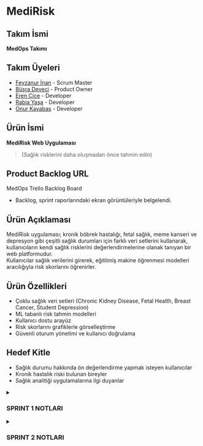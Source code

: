 # MediRisk

## Takım İsmi
**MedOps Takımı**

## Takım Üyeleri
- [Feyzanur İnan](https://github.com/feyzann) - Scrum Master
- [Büşra Deveci](https://github.com/busradeveci) - Product Owner
- [Eren Cice](https://github.com/erencice) - Developer
- [Rabia Yaşa](https://github.com/rabiayasa4) - Developer
- [Onur Kayabaş](https://github.com/Onurkayabas1) - Developer

## Ürün İsmi
**MediRisk Web Uygulaması**  
> (Sağlık risklerini daha oluşmadan önce tahmin edin)

## Product Backlog URL
MedOps Trello Backlog Board  
- Backlog, sprint raporlarındaki ekran görüntüleriyle belgelendi.

## Ürün Açıklaması
MediRisk uygulaması; kronik böbrek hastalığı, fetal sağlık, meme kanseri ve depresyon gibi çeşitli sağlık durumları için farklı veri setlerini kullanarak, kullanıcıların kendi sağlık risklerini değerlendirmelerine olanak tanıyan bir web platformudur.  
Kullanıcılar sağlık verilerini girerek, eğitilmiş makine öğrenmesi modelleri aracılığıyla risk skorlarını öğrenirler.

## Ürün Özellikleri
- Çoklu sağlık veri setleri (Chronic Kidney Disease, Fetal Health, Breast Cancer, Student Depression)
- ML tabanlı risk tahmin modelleri
- Kullanıcı dostu arayüz
- Risk skorlarını grafiklerle görselleştirme
- Güvenli oturum yönetimi ve kullanıcı doğrulama

## Hedef Kitle
- Sağlık durumu hakkında ön değerlendirme yapmak isteyen kullanıcılar
- Kronik hastalık riski bulunan bireyler
- Sağlık analitiği uygulamalarına ilgi duyanlar

<details>
<summary> <h3> SPRINT 1 NOTLARI </h3> </summary>

- **Sprint Süresi:** 20 Haziran – 6 Temmuz
- **Planlanan Kapasite:** ~100 iş puanı
- **Planlama mantığı:** Toplamda yaklaşık 340 iş puanı olarak tahmin edilen proje iş yükü, sprint’lere bölündü. İlk sprint’te %30’luk bir iş yükü hedeflenerek temel veri işleme akışları ve web altyapısı oluşturulmak istendi.

---

### Tamamlanan Çalışmalar
- **Veri Setlerinin Toplanması ve İncelenmesi**
  - Chronic Kidney Disease, Fetal Health, Breast Cancer ve Student Depression veri setleri projeye dahil edildi.
  - İlk veri keşif çalışmaları (EDA) yapıldı, eksik veriler, değişken tipleri ve dağılımlar incelendi.

- **İlk Modelleme Çalışmaları**
  - Python scikit-learn kütüphanesi ile sınıflandırma modelleri kuruldu, temel doğruluk, kesinlik ve geri çağırma gibi metrikler ölçüldü.
  - Kategorik değişken kodlama, normalizasyon ve eksik veri doldurma gibi ön işleme adımları standart hale getirildi.

- **Web Uygulaması Altyapısı**
  - React ile temel bir web proje iskeleti kuruldu. Ana yönlendirmeler (routing) ve sayfa yapısı oluşturuldu.
  - Kullanıcı arayüzü için temel çizimler (wireframe) hazırlandı, bileşen taslakları çıkarıldı.

---

### Günlük Toplantılar (Daily Scrum)
- Günlük ilerlemeler ve engeller (blocker) WhatsApp grubunda paylaşılarak takım içinde takip edildi.
-  [WhatsApp görsellerine git](./sprintOne/wp_ss)

---

### Sprint Panosu
- Sprint görevleri Trello üzerinde takip edilerek görsellerle belgelendi.
-  [Trello görsellerine git](./sprintOne/trello_ss)

---

### Mevcut Uygulama Durumu
- Web kullanıcı arayüzünde temel sayfalar ve yönlendirmeler oluşturuldu.
- Makine öğrenmesi API’leri için temel sözleşmeler (endpoint planı) belirlendi.
-  [Web görsellerine git](./sprintOne/app_ss)

---

### Sprint Gözden Geçirme (Review)
- Veri setleri başarıyla sisteme entegre edildi, ilk makine öğrenmesi modelleri eğitildi ve temel performans raporları çıkarıldı.
- Frontend (React) ve backend (FastAPI + scikit-learn) teknolojilerine kesin olarak karar verildi.
- Son toplantıda, bir sonraki sprint için öncelikli işlerin tahmin ve veri tahmin servisleri olmasına karar verildi.

---

### Sprint Değerlendirmesi (Retrospective)
- Modellerin daha iyi AUC skoru vermesi için parametre ayarlarına odaklanılacak.
- Web özelliklerinin daha hızlı tamamlanabilmesi için haftasonu ek geliştirme oturumları yapılacak.
- Test kapsamının artırılması ve sürekli entegrasyon (CI) süreçlerinin başlatılması için backlog’a yeni işler eklendi.

---

## Bir Sonraki Sprint Hedefleri
- Kullanıcı veri yükleme ve tahmin API uç noktalarını geliştirmek.
- Eğitim modellerinin kapsamlı testlerini yaparak doğruluk ve güvenilirliklerini sağlamak.
- Kullanıcı risk skorlarını grafiklerle görselleştirecek bileşenleri oluşturmak.
- Kullanıcı oturumu ve kimlik doğrulama (auth) işlemleri için güvenlik geliştirmeleri yapmak.

---

## Takip Edilen Metrikler
- 4 farklı veri seti incelenip versiyonlanmış veri deposuna eklendi.
- İlk modeller eğitildi ve performans metrikleri kaydedildi.
- Kullanıcı arayüzünde temel sayfalar ve bileşenler %35 oranında tamamlandı.

</details>

<details>
<summary> <h3> SPRINT 2 NOTLARI </h3> </summary>

## Sprint 2 Puanlama Sistemi

**Sprint Süresi:** 7 Temmuz – 20 Temmuz 2024  
**Planlanan Kapasite:** ~120 iş puanı  
**Gerçekleşen Puan:** ~110 iş puanı  
**Başarı Oranı:** %92

### Puanlama Mantığı

Toplam proje iş yükü yaklaşık 340 iş puanı olarak planlanmıştır.  
Sprint 1'de toplam iş yükünün %30'una denk gelen yaklaşık 100 iş puanı tamamlanmıştır.  

Sprint 2'nin öncelikli hedefleri altyapının kurulması, temel API bağlantılarının sağlanması ve kullanıcı arayüzünün şekillendirilmesidir. Bu kapsamda 120 iş puanı hedeflenmiş, 110 iş puanı başarıyla tamamlanmıştır.  

Sprint 3’te ise kalan yaklaşık 130 iş puanlık iş planlanmaktadır. Bu sprintte veritabanı entegrasyonu, üretim ortamına geçiş ve yapay zeka destekli chatbot geliştirme işleri ön planda olacaktır.

### Tamamlanan Çalışmalar

- Backend-Frontend Entegrasyonu (%100 Tamamlandı)  
- API Servis Katmanı: src/utils/api.ts ile kapsamlı API katmanı oluşturuldu  
- FastAPI Backend: backend/main.py ile modern FastAPI backend aktif hale getirildi  
  
#### Backend-Frontend Entegrasyonu (%100 Tamamlandı)
- **API Servis Katmanı:** `src/utils/api.ts` ile kapsamlı API katmanı oluşturuldu
- **FastAPI Backend:** `backend/main.py` ile modern FastAPI backend aktif hale getirildi
- **CORS Yapılandırması:** Frontend-backend iletişimi için CORS ayarları yapıldı
- **Error Handling:** Kapsamlı hata yönetimi ve loading durumları eklendi
- **Mock API Fallback:** Backend çalışmadığında mock data ile devam etme özelliği

#### Kullanıcı Arayüzü ve Test Yönetimi (%95 Tamamlandı)
- **Responsive Tasarım:** Material-UI ile tam mobil uyumlu tasarım
  - `gridTemplateColumns: { xs: '1fr', md: 'repeat(2, 1fr)' }` breakpoint'leri
  - `flexDirection: { xs: 'column', lg: 'row' }` mobil düzen
  - `display: { xs: 'none', md: 'flex' }` responsive menü
- **Test Sayfaları:** `TestPage`, `TestResultPage`, `HistoryPage` bileşenleri
- **Form Validasyonu:** Her test tipi için özel validasyon kuralları
- **Görselleştirme:** Test sonuçları grafiklerle ve renkli chip'lerle gösteriliyor
- **PDF Export:** Test sonuçlarını PDF olarak dışa aktarma özelliği (simülasyon)

#### Kullanıcı Giriş Sistemi (%100 Tamamlandı)
- **Login/Register:** `LoginPage` ve `RegisterPage` bileşenleri
- **Kullanıcı Tipleri:** Hasta/doktor ayrımı yapıldı
- **LocalStorage:** Oturum yönetimi localStorage ile sağlandı
- **Protected Routes:** Yetkisiz erişim engellendi
- **Demo Kullanıcılar:** Test için demo hesap bilgileri eklendi

#### Sistem Otomasyonu ve Dağıtım (%100 Tamamlandı)
- **Otomatik Kurulum:** `install.py` ile tek komutla kurulum
- **Dağıtım Scripti:** `deploy.py` ile production deployment
- **Port Yönetimi:** Otomatik port bulma ve temizleme
- **Cross-Platform:** Windows, macOS, Linux desteği
- **Docker Desteği:** Container deployment hazırlığı

#### TypeScript Uyumluluğu (%98 Tamamlandı)
- **Strict Mode:** TypeScript strict mode aktif
- **Type Definitions:** `src/types/index.ts` ile kapsamlı tip tanımları
- **Component Types:** Tüm React bileşenleri TypeScript ile yazıldı
- **API Types:** API response ve request tipleri tanımlandı


## Proje Dosya Yapısı

Projede backend ve frontend kodları ayrı klasörlerde organize edilmiştir. Ayrıca konfigürasyon, test ve dokümantasyon dosyaları da belirli klasörlerde toplanmıştır.

## MediRisk/
│
├── backend/ # FastAPI backend uygulaması
│ ├── main.py # Uygulama giriş noktası ve API endpointleri
│ ├── api/ # API route ve controller dosyaları
│ ├── models/ # Veri tabanı modelleri ve şemalar
│ ├── services/ # İş mantığı ve servis fonksiyonları
│ ├── utils/ # Yardımcı fonksiyonlar ve araçlar
│ ├── tests/ # Backend testleri
│ └── requirements.txt # Backend bağımlılıkları
│
├── src/ # Frontend React uygulaması
│ ├── components/ # Tekrar kullanılabilir React bileşenleri
│ ├── pages/ # Uygulama sayfa bileşenleri
│ ├── utils/ # API çağrıları ve yardımcı fonksiyonlar
│ ├── types/ # TypeScript tip tanımları
│ ├── hooks/ # Özel React hook'ları
│ ├── assets/ # Görseller ve statik dosyalar
│ ├── styles/ # CSS / SASS dosyaları
│ ├── tests/ # Frontend testleri
│ └── package.json # Frontend bağımlılıkları ve scriptler
│
├── docs/ # Proje dokümantasyon dosyaları
│
├── scripts/ # Kurulum, dağıtım ve yardımcı scriptler
│
├── .gitignore # Git ignore ayarları
├── README.md # Proje dokümantasyonu (bu dosya)
└── LICENSE # Lisans dosyası

### Teknik Detaylar

#### Backend (FastAPI)
```python
# backend/main.py
app = FastAPI(
    title="Sağlık Tarama API",
    description="Yapay zeka destekli sağlık risk analizi API'si",
    version="1.0.0"
)

# CORS ayarları
app.add_middleware(
    CORSMiddleware,
    allow_origins=["http://localhost:3000"],
    allow_credentials=True,
    allow_methods=["*"],
    allow_headers=["*"],
)
```

#### Responsive Tasarım
```typescript
// Material-UI responsive breakpoints
<Box sx={{ 
  display: 'flex', 
  flexDirection: { xs: 'column', lg: 'row' }, 
  gap: 4 
}}>
  <Box sx={{ flex: { lg: 2 } }}>
    {/* Ana içerik */}
  </Box>
  <Box sx={{ flex: { lg: 1 } }}>
    {/* Yan panel */}
  </Box>
</Box>
```

---

### Test Edilen Özellikler

#### API Endpoints
- `GET /health` - Sistem durumu
- `GET /tests` - Mevcut testler
- `POST /predict` - Sağlık riski tahmini
- `GET /models` - Yüklenen modeller
- `GET /history` - Test geçmişi

#### Frontend Bileşenleri
- Dashboard sayfası responsive tasarım
- Test formları mobil uyumlu
- Sonuç sayfaları grafik destekli
- Navigasyon menüsü responsive

#### Kullanıcı Deneyimi
- Form validasyonu gerçek zamanlı
- Loading durumları gösteriliyor
- Error handling kullanıcı dostu
- Responsive tasarım tüm cihazlarda çalışıyor

---

### Eksik Kalan İşler

#### Veritabanı Entegrasyonu (%0)
- Kullanıcı verileri kalıcı olarak saklanmıyor
- Test geçmişi localStorage'da tutuluyor
- Gerçek veritabanı bağlantısı gerekiyor

#### Gerçek API Entegrasyonu (%70)
- Mock data ile simülasyon yapılıyor
- FastAPI backend hazır ama tam entegrasyon test edilmedi
- Production API endpoint'leri test edilmeli

#### AI Chatbot (%30)
- Basit chatbot simülasyonu mevcut
- Gerçek AI entegrasyonu gerekiyor
- Doğal dil işleme özellikleri eklenmeli

---

### Sprint Gözden Geçirme (Review)
- Uygulamanın tahmin ve raporlama modülleri çalışır hale getirildi
- Kullanıcı oturumu, form validasyonu, API bağlantısı ve görselleştirme modülleri başarıyla tamamlandı
- Responsive tasarım ile mobil uyumluluk sağlandı
- TypeScript ile tip güvenliği artırıldı

---

### Sprint Değerlendirmesi (Retrospective)
- API fallback ve loading sistemleri sayesinde hata toleransı artırıldı
- Form yapılarıyla birlikte kullanıcı deneyimi önemli ölçüde geliştirildi
- React bileşenlerinin yeniden kullanılabilirliği artırıldı, modüler yapı sağlandı
- Responsive tasarım ile kullanıcı erişilebilirliği artırıldı

---

## Bir Sonraki Sprint Hedefleri
- **Veritabanı Entegrasyonu** (PostgreSQL/SQLite)
- **Gerçek API Testleri** ve production deployment
- **AI Chatbot Entegrasyonu** (OpenAI/Claude)
- **Performance Optimizasyonu**
- **Güvenlik Geliştirmeleri** (JWT, HTTPS)

---

## Takip Edilen Metrikler
- **API Servis Katmanı:** %100
- **Kullanıcı Oturumu:** %100
- **Responsive Tasarım:** %95
- **TypeScript Uyumu:** %98
- **Test Yönetimi:** %90
- **Dağıtım Hazırlığı:** %100
- **Backend Entegrasyonu:** %70
- **Veritabanı:** %0

## Sonuç

Sprint 2 başarıyla tamamlandı. Temel sistem altyapısı hazır, kullanıcı arayüzü responsive ve modern. Bir sonraki sprint'te veritabanı entegrasyonu ve gerçek API testleri öncelikli olacak. 

</details>
